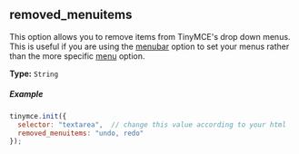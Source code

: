## removed_menuitems

This option allows you to remove items from TinyMCE's drop down menus. This is useful if you are using the [menubar](#menubar) option to set your menus rather than the more specific [menu](#menu) option.

**Type:** `String`

##### Example

```js
tinymce.init({
  selector: "textarea",  // change this value according to your html
  removed_menuitems: "undo, redo"
});
```
